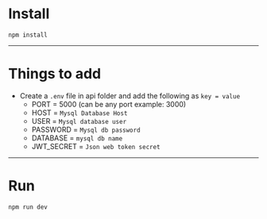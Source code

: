 # Install

`npm install`    

---

# Things to add

- Create a `.env` file in api folder and add the following as `key = value`
  - PORT = 5000 (can be any port example: 3000)
  - HOST = `Mysql Database Host`
  - USER = `Mysql database user`
  - PASSWORD = `Mysql db password` 
  - DATABASE = `mysql db name`
  - JWT_SECRET = `Json web token secret`

---

# Run
`npm run dev`
